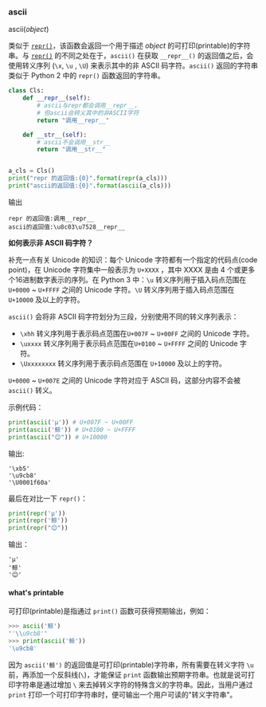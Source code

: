 ### ascii

ascii(*object*)

类似于 [`repr()`](https://docs.python.org/3.7/library/functions.html#repr)，该函数会返回一个用于描述 *object* 的可打印(printable)的字符串。与 [`repr()`](https://docs.python.org/3.7/library/functions.html#repr)  的不同之处在于，`ascii()` 在获取 `__repr__()` 的返回值之后，会使用转义序列 (`\x`, `\u` , `\U`) 来表示其中的非 ASCII 码字符。`ascii()` 返回的字符串类似于 Python 2 中的 `repr()` 函数返回的字符串。 

```python
class Cls:
    def __repr__(self):
        # ascii与repr都会调用__repr__，
        # 但ascii会转义其中的非ASCII字符
        return "调用__repr__"

    def __str__(self):
        # ascii不会调用__str__
        return "调用__str__"


a_cls = Cls()
print("repr 的返回值:{0}".format(repr(a_cls)))
print("ascii的返回值:{0}".format(ascii(a_cls)))
```

输出

```
repr 的返回值:调用__repr__
ascii的返回值:\u8c03\u7528__repr__
```

**如何表示非 ASCII 码字符？**

补充一点有关 Unicode 的知识：每个 Unicode 字符都有一个指定的代码点(code point)，在 Unicode 字符集中一般表示为 `U+XXXX` ，其中 XXXX 是由 4 个或更多个16进制数字表示的序列。在 Python 3 中：`\u` 转义序列用于插入码点范围在 `U+0000` ~ `U+FFFF` 之间的 Unicode 字符。`\U` 转义序列用于插入码点范围在 `U+10000` 及以上的字符。

`ascii()` 会将非 ASCII 码字符划分为三段，分别使用不同的转义序列表示：

- `\xhh` 转义序列用于表示码点范围在`U+007F` ~ `U+00FF` 之间的 Unicode 字符。
- `\uxxxx` 转义序列用于表示码点范围在`U+0100` ~ `U+FFFF` 之间的 Unicode 字符。
- `\Uxxxxxxxx` 转义序列用于表示码点范围在 `U+10000` 及以上的字符。

 `U+0000` ~ `U+007E` 之间的 Unicode 字符对应于 ASCII 码，这部分内容不会被 `ascii()` 转义。

示例代码：

```python
print(ascii('µ')) # U+007F ~ U+00FF
print(ascii('鲸')) # U+0100 ~ U+FFFF 
print(ascii("😊")) # U+10000
```

输出:

```
'\xb5'
'\u9cb8'
'\U0001f60a'
```

最后在对比一下 `repr()`：

```python
print(repr('µ'))
print(repr('鲸'))
print(repr("😊"))
```

输出：

```
'µ'
'鲸'
'😊'
```

#### what's printable

可打印(printable)是指通过 `print()` 函数可获得预期输出，例如：

```python
>>> ascii('鲸')
"'\\u9cb8'"
>>> print(ascii('鲸'))
'\u9cb8'
```

因为 `ascii('鲸')` 的返回值是可打印(printable)字符串，所有需要在转义字符 `\u` 前，再添加一个反斜线(`\`)，才能保证 `print` 函数输出预期字符串。也就是说可打印字符串是通过增加 `\` 来去掉转义字符的特殊含义的字符串。因此，当用户通过 `print` 打印一个可打印字符串时，便可输出一个用户可读的"转义字符串"。